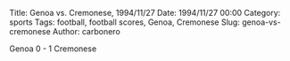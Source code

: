 Title: Genoa vs. Cremonese, 1994/11/27
Date: 1994/11/27 00:00
Category: sports
Tags: football, football scores, Genoa, Cremonese
Slug: genoa-vs-cremonese
Author: carbonero


Genoa 0 - 1 Cremonese
